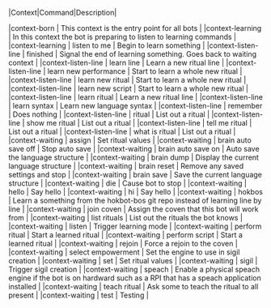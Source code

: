 |Context|Command|Description|

|context-born | This context is the entry point for all bots |
|context-learning | In this context the bot is preparing to listen to learning commands |
|context-learning |  listen     to       me | Begin to learn something |
|context-listen-line |  finished | Signal the end of learning something. Goes back to waiting context |
|context-listen-line |  learn     line | Learn a new ritual line |
|context-listen-line |  learn     new       performance | Start to learn a whole new ritual |
|context-listen-line |  learn     new       ritual | Start to learn a whole new ritual |
|context-listen-line |  learn     new       script | Start to learn a whole new ritual |
|context-listen-line |  learn     ritual | Learn a new ritual line |
|context-listen-line |  learn     syntax | Learn new language syntax |
|context-listen-line |  remember | Does nothing |
|context-listen-line |  ritual | List out a ritual |
|context-listen-line |  show     me       ritual | List out a ritual |
|context-listen-line |  tell     me       ritual | List out a ritual |
|context-listen-line |  what     is       ritual | List out a ritual |
|context-waiting |  assign | Set ritual values |
|context-waiting |  brain     auto       save         off | Stop auto save |
|context-waiting |  brain     auto       save         on | Auto save the language structure |
|context-waiting |  brain     dump | Display the current language structure |
|context-waiting |  brain     reset | Remove any saved settings and stop |
|context-waiting |  brain     save | Save the current language structure |
|context-waiting |  die | Cause bot to stop |
|context-waiting |  hello | Say hello |
|context-waiting |  hi | Say hello |
|context-waiting |  hokbos | Learn a something from the hokbot-bos git repo instead of learning line by line |
|context-waiting |  join     coven | Assign the coven that this bot will work from |
|context-waiting |  list     rituals | List out the rituals the bot knows |
|context-waiting |  listen | Trigger learning mode |
|context-waiting |  perform     ritual | Start a learned ritual |
|context-waiting |  perform     script | Start a learned ritual |
|context-waiting |  rejoin | Force a rejoin to the coven |
|context-waiting |  select     empowerment | Set the engine to use in sigil creation |
|context-waiting |  set | Set ritual values |
|context-waiting |  sigil | Trigger sigil creation |
|context-waiting |  speach | Enable a physical speach engine if the bot is on hardward such as a RPI that has a speach application installed |
|context-waiting |  teach     ritual | Ask some to teach the ritual to all present |
|context-waiting |  test | Testing |